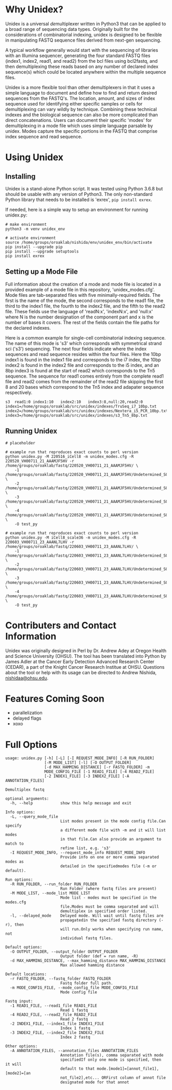 # Why Unidex?

Unidex is a *uni*versal *de*multiple*x*er written in Python3 that can be applied to a broad range of sequencing data types. Originally built for the considerations of combinatorial indexing, unidex is designed to be flexible in manipulating FASTQ sequence files derived from next-gen sequencing.

A typical workflow generally would start with the sequencing of libraries with an Illumina sequencer, generating the four standard FASTQ files (index1, index2, read1, and read2) from the bcl files using bcl2fastq, and then demultiplexing these reads based on any number of declared index sequence(s) which could be located anywhere within the multiple sequence files.

Unidex is a more flexible tool than other demultiplexers in that it uses a simple language to document and define how to find and return desired sequences from the FASTQ's. The location, amount, and sizes of index sequence used for identifying either specific samples or cells for demultiplexing can vary wildly by technique. Combining these technical indexes and the biological sequence can also be more complicated than direct concatenations. Users can document their specific 'modes' for demultiplexing in a mode file which uses simple language parsable by unidex. Modes capture the specific portions in the FASTQ that comprise index sequence and read sequence.

# Using Unidex

## Installing
Unidex is a stand-alone Python script. It was tested using Python 3.6.8 but should be usable with any version of Python3. The only non-standard Python library that needs to be installed is 'exrex', `pip install exrex`.

If needed, here is a simple way to setup an environment for running unidex.py:
```
# make environment
python3 -m venv unidex_env

# activate environment
source /home/groups/oroaklab/nishida/env/unidex_env/bin/activate
pip install --upgrade pip
pip install --upgrade setuptools
pip install exrex
```

## Setting up a Mode File

Full information about the creation of a mode and mode file is located in a provided example of a mode file in this repository, 'unidex_modes.cfg'. Mode files are tab-separated files with five minimally-required fields. The first is the name of the mode, the second corresponds to the read1 file, the third to the index1 file, the fourth to the index2 file, and the fifth to the read2 file. These fields use the language of 'readN:x', 'indexN:x', and 'null:x' where N is the number designation of the component part and x is the number of bases it covers. The rest of the fields contain the file paths for the declared indexes.

Here is a common example for single-cell combinatorial indexing sequence. The name of this mode is 's3' which corresponds with symmetrical strand sci ('s3') sequencing. The next four fields indicate where the index sequences and read sequence resides within the four files. Here the 10bp index1 is found in the index1 file and corresponds to the i7 index, the 10bp index2 is found in the index2 file and corresponds to the i5 index, and an 8bp index3 is found at the start of read2 which corresponds to the Tn5 sequence. The sequence for read1 comes entirely from the complete read1 file and read2 comes from the remainder of the read2 file skipping the first 8 and 20 bases which correspond to the Tn5 index and adapater sequence respectively.
```
s3	read1:0	index1:10	index2:10	index3:8,null:20,read2:0	index1=/home/groups/oroaklab/src/unidex/indexes/TruSeq_i7_10bp.txt	index2=/home/groups/oroaklab/src/unidex/indexes/Nextera_i5_PCR_10bp.txt	index3=/home/groups/oroaklab/src/unidex/indexes/s3_Tn5_8bp.txt
```

## Running Unidex

```
# placeholder

# example run that reproduces exact counts to perl version
python unidex.py -M 220516_iCell8 -m unidex_modes.cfg -R 220520_VH00711_21_AAAMJF5HV -r /home/groups/oroaklab/fastq/220520_VH00711_21_AAAMJF5HV/ \
	-1 /home/groups/oroaklab/fastq/220520_VH00711_21_AAAMJF5HV/Undetermined_S0_R1_001.fastq.gz \
	-2 /home/groups/oroaklab/fastq/220520_VH00711_21_AAAMJF5HV/Undetermined_S0_I1_001.fastq.gz \
	-3 /home/groups/oroaklab/fastq/220520_VH00711_21_AAAMJF5HV/Undetermined_S0_I2_001.fastq.gz \
	-4 /home/groups/oroaklab/fastq/220520_VH00711_21_AAAMJF5HV/Undetermined_S0_R2_001.fastq.gz \
	-O test_py
	
# example run that reproduces exact counts to perl version
python unidex.py -M iCell8_scale36 -m unidex_modes.cfg -R 220603_VH00711_23_AAANL7LHV -r /home/groups/oroaklab/fastq/220603_VH00711_23_AAANL7LHV/ \
	-1 /home/groups/oroaklab/fastq/220603_VH00711_23_AAANL7LHV/Undetermined_S0_R1_001.fastq.gz \
	-2 /home/groups/oroaklab/fastq/220603_VH00711_23_AAANL7LHV/Undetermined_S0_I1_001.fastq.gz \
	-3 /home/groups/oroaklab/fastq/220603_VH00711_23_AAANL7LHV/Undetermined_S0_I2_001.fastq.gz \
	-4 /home/groups/oroaklab/fastq/220603_VH00711_23_AAANL7LHV/Undetermined_S0_R2_001.fastq.gz \
	-O test_py
```

# Contributers and Contact Information

Unidex was originally designed in Perl by Dr. Andrew Adey at Oregon Health and Science University (OHSU). The tool has been translated into Python by James Adler at the Cancer Early Detection Advanced Research Center (CEDAR), a part of the Knight Cancer Research Institue at OHSU. Questions about the tool or help with its usage can be directed to Andrew Nishida, nishidaa@ohsu.edu.

# Features Coming Soon
- parallelization
- delayed flags
- xoxo

# Full Options
```
usage: unidex.py [-h] [-L] [-I REQUEST_MODE_INFO] [-R RUN_FOLDER]
                 [-M MODE_LIST] [-l] [-O OUTPUT_FOLDER]
                 [-d MAX_HAMMING_DISTANCE] [-r FASTQ_FOLDER] -m
                 MODE_CONFIG_FILE [-1 READ1_FILE] [-4 READ2_FILE]
                 [-2 INDEX1_FILE] [-3 INDEX2_FILE] [-A ANNOTATION_FILES]

Demultiplex fastq

optional arguments:
  -h, --help            show this help message and exit

Info options:
  -L, --query_mode_file
                        List modes present in the mode config file.Can specify
                        a different mode file with -m and it will list modes
                        in that file.Can also provide an argument to match to
                        refine list, e.g. 's3'
  -I REQUEST_MODE_INFO, --request_mode_info REQUEST_MODE_INFO
                        Provide info on one or more comma separated modes as
                        detailed in the specifiedmodes file (-m or default).

Run options:
  -R RUN_FOLDER, --run_folder RUN_FOLDER
                        Run Folder (where fastq files are present)
  -M MODE_LIST, --mode_list MODE_LIST
                        Mode list - modes must be specified in the modes.cfg
                        file.Modes must be comma separated and will
                        demultiplex in specified order listed.
  -l, --delayed_mode    Delayed mode. Will wait until fastq files are
                        propagatedin the specified fastq directory (-r), then
                        will run.Only works when specifying run name, not
                        individual fastq files.

Default options:
  -O OUTPUT_FOLDER, --output_folder OUTPUT_FOLDER
                        Output folder (def = run name, -R)
  -d MAX_HAMMING_DISTANCE, --max_hamming_distance MAX_HAMMING_DISTANCE
                        Max allowed hamming distance

Default locations:
  -r FASTQ_FOLDER, --fastq_folder FASTQ_FOLDER
                        Fastq folder full path.
  -m MODE_CONFIG_FILE, --mode_config_file MODE_CONFIG_FILE
                        Mode config file

Fastq input:
  -1 READ1_FILE, --read1_file READ1_FILE
                        Read 1 fastq
  -4 READ2_FILE, --read2_file READ2_FILE
                        Read 2 fastq
  -2 INDEX1_FILE, --index1_file INDEX1_FILE
                        Index 1 fastq
  -3 INDEX2_FILE, --index2_file INDEX2_FILE
                        Index 2 fastq

Other options:
  -A ANNOTATION_FILES, --annotation_files ANNOTATION_FILES
                        Annotation file(s), comma separated with mode
                        specifiedIf only one mode is specified, then it will
                        default to that mode.[mode1]=[annot_file1],[mode2]=[an
                        not_file2],etc... ORFirst column of annot file
                        designated mode for that annot
```